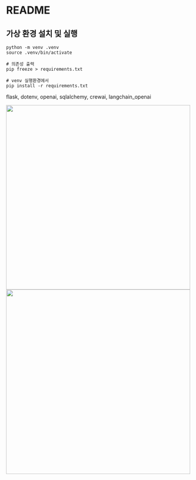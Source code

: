 # README

## 가상 환경 설치 및 실행
```
python -m venv .venv
source .venv/bin/activate

# 의존성 출력
pip freeze > requirements.txt 

# venv 실행환경에서
pip install -r requirements.txt
```

 flask, dotenv, openai, sqlalchemy, crewai, langchain_openai

<img src="https://github.com/user-attachments/assets/74613bfc-6566-48d0-a621-0aae543e27be"  width="500" height="500"/>
<img src="https://github.com/user-attachments/assets/9e660687-85c1-4778-bf0a-efedf7552854"  width="500" height="500"/>

